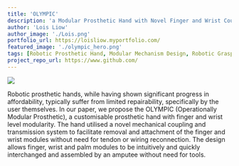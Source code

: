 ```yaml
---
title: 'OLYMPIC'
description: 'a Modular Prosthetic Hand with Novel Finger and Wrist Coupling Mechanisms.'
author: 'Lois Liow'
author_image: './Lois.png'
portfolio_url: https://loisliow.myportfolio.com/
featured_image: './olympic_hero.png'
tags: [Robotic Prosthetic Hand, Modular Mechanism Design, Robotic Grasping and Manipulation ]
project_repo_url: https://www.github.com/
---
```


![](./Hero-Image-Lois.png)

Robotic prosthetic hands, while having shown significant progress in affordability, typically suffer from limited repairability, specifically by the user themselves. In our paper, we propose the OLYMPIC (Operationally Modular Prosthetic), a customisable prosthetic hand with finger and wrist level modularity. The hand utilised a novel mechanical coupling and transmission system to facilitate removal and attachment of the finger and wrist modules without need for tendon or wiring reconnection. The design allows finger, wrist and palm modules to be intuitively and quickly interchanged and assembled by an amputee without need for tools.
